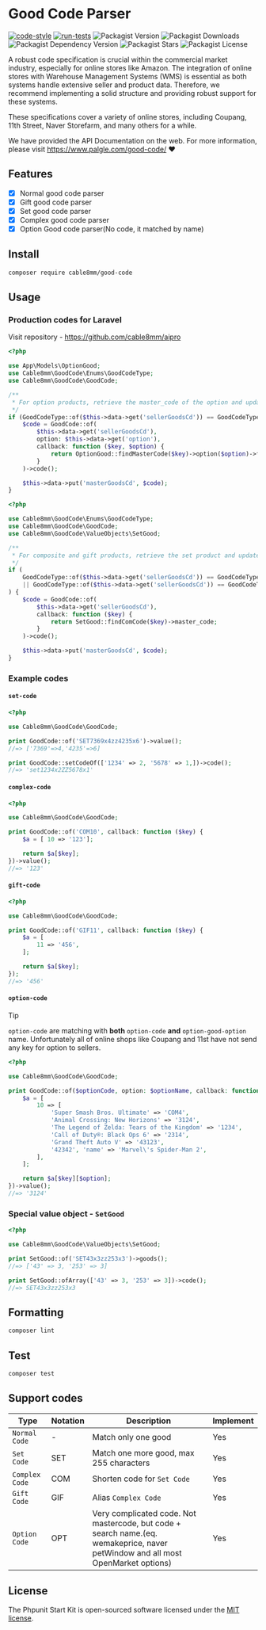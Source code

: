 # Good Code Parser

[![code-style](https://github.com/cable8mm/good-code/actions/workflows/code-style.yml/badge.svg)](https://github.com/cable8mm/good-code/actions/workflows/code-style.yml)
[![run-tests](https://github.com/cable8mm/good-code/actions/workflows/run-tests.yml/badge.svg)](https://github.com/cable8mm/good-code/actions/workflows/run-tests.yml)
![Packagist Version](https://img.shields.io/packagist/v/cable8mm/good-code)
![Packagist Downloads](https://img.shields.io/packagist/dt/cable8mm/good-code)
![Packagist Dependency Version](https://img.shields.io/packagist/dependency-v/cable8mm/good-code/php)
![Packagist Stars](https://img.shields.io/packagist/stars/cable8mm/good-code)
![Packagist License](https://img.shields.io/packagist/l/cable8mm/good-code)

A robust code specification is crucial within the commercial market industry, especially for online stores like Amazon. The integration of online stores with Warehouse Management Systems (WMS) is essential as both systems handle extensive seller and product data. Therefore, we recommend implementing a solid structure and providing robust support for these systems.

These specifications cover a variety of online stores, including Coupang, 11th Street, Naver Storefarm, and many others for a while.

We have provided the API Documentation on the web. For more information, please visit <https://www.palgle.com/good-code/> ❤️

## Features

- [x] Normal good code parser
- [x] Gift good code parser
- [x] Set good code parser
- [x] Complex good code parser
- [x] Option Good code parser(No code, it matched by name)

## Install

```bash
composer require cable8mm/good-code
```

## Usage

### Production codes for Laravel

Visit repository - <https://github.com/cable8mm/aipro>

```php
<?php

use App\Models\OptionGood;
use Cable8mm\GoodCode\Enums\GoodCodeType;
use Cable8mm\GoodCode\GoodCode;

/**
 * For option products, retrieve the master_code of the option and update it.
 */
if (GoodCodeType::of($this->data->get('sellerGoodsCd')) == GoodCodeType::OPTION) {
    $code = GoodCode::of(
        $this->data->get('sellerGoodsCd'),
        option: $this->data->get('option'),
        callback: function ($key, $option) {
            return OptionGood::findMasterCode($key)->option($option)->first()->masterCode();
        }
    )->code();

    $this->data->put('masterGoodsCd', $code);
}
```

```php
<?php

use Cable8mm\GoodCode\Enums\GoodCodeType;
use Cable8mm\GoodCode\GoodCode;
use Cable8mm\GoodCode\ValueObjects\SetGood;

/**
 * For composite and gift products, retrieve the set product and update the master_code.
 */
if (
    GoodCodeType::of($this->data->get('sellerGoodsCd')) == GoodCodeType::COMPLEX
    || GoodCodeType::of($this->data->get('sellerGoodsCd')) == GoodCodeType::GIFT
) {
    $code = GoodCode::of(
        $this->data->get('sellerGoodsCd'),
        callback: function ($key) {
            return SetGood::findComCode($key)->master_code;
        }
    )->code();

    $this->data->put('masterGoodsCd', $code);
}
```

### Example codes

#### `set-code`

```php
<?php

use Cable8mm\GoodCode\GoodCode;

print GoodCode::of('SET7369x4zz4235x6')->value();
//=> ['7369'=>4,'4235'=>6]

print GoodCode::setCodeOf(['1234' => 2, '5678' => 1,])->code();
//=> 'set1234x2ZZ5678x1'
```

#### `complex-code`

```php
<?php

use Cable8mm\GoodCode\GoodCode;

print GoodCode::of('COM10', callback: function ($key) {
    $a = [ 10 => '123'];

    return $a[$key];
})->value();
//=> '123'
```

#### `gift-code`

```php
<?php

use Cable8mm\GoodCode\GoodCode;

print GoodCode::of('GIF11', callback: function ($key) {
    $a = [
        11 => '456',
    ];

    return $a[$key];
});
//=> '456'
```

#### `option-code`

> [!TIP]
> `option-code` are matching with **both** `option-code` **and** `option-good-option` name. Unfortunately all of online shops like Coupang and 11st have not send any key for option to sellers.

```php
<?php

use Cable8mm\GoodCode\GoodCode;

print GoodCode::of($optionCode, option: $optionName, callback: function ($key, $option) {
    $a = [
        10 => [
            'Super Smash Bros. Ultimate' => 'COM4',
            'Animal Crossing: New Horizons' => '3124',
            'The Legend of Zelda: Tears of the Kingdom' => '1234',
            'Call of Duty®: Black Ops 6' => '2314',
            'Grand Theft Auto V' => '43123',
            '42342', 'name' => 'Marvel\'s Spider-Man 2',
        ],
    ];

    return $a[$key][$option];
})->value();
//=> '3124'

```

### Special value object - `SetGood`

```php
<?php

use Cable8mm\GoodCode\ValueObjects\SetGood;

print SetGood::of('SET43x3zz253x3')->goods();
//=> ['43' => 3, '253' => 3]

print SetGood::ofArray(['43' => 3, '253' => 3])->code();
//=> SET43x3zz253x3
```

## Formatting

```sh
composer lint
```

## Test

```sh
composer test
```

## Support codes

| Type           | Notation | Description                                                                                                                      | Implement |
| -------------- | -------- | -------------------------------------------------------------------------------------------------------------------------------- | --------- |
| `Normal Code`  | -        | Match only one good                                                                                                              | Yes       |
| `Set Code`     | SET      | Match one more good, max 255 characters                                                                                          | Yes       |
| `Complex Code` | COM      | Shorten code for `Set Code`                                                                                                      | Yes       |
| `Gift Code`    | GIF      | Alias `Complex Code`                                                                                                             | Yes       |
| `Option Code`  | OPT      | Very complicated code. Not mastercode, but code + search name.(eq. wemakeprice, naver petWindow and all most OpenMarket options) | Yes       |

## License

The Phpunit Start Kit is open-sourced software licensed under the [MIT license](https://opensource.org/licenses/MIT).
